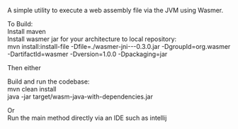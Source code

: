 A simple utility to execute a web assembly file via the JVM using Wasmer.

To Build:  
Install maven  
Install wasmer jar for your architecture to local repository:  
mvn install:install-file -Dfile=./wasmer-jni-<arch>-<platform>-0.3.0.jar  -DgroupId=org.wasmer -DartifactId=wasmer -Dversion=1.0.0 -Dpackaging=jar  

Then either  

Build and run the codebase:  
mvn clean install  
java -jar target/wasm-java-with-dependencies.jar <wasm file> <function name> <function args>  

Or   
Run the main method directly via an IDE such as intellij